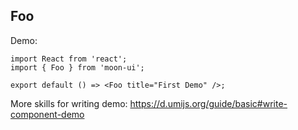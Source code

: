 <!-- ---
nav:
  title: Components
  path: /components
--- -->

## Foo

Demo:

```tsx
import React from 'react';
import { Foo } from 'moon-ui';

export default () => <Foo title="First Demo" />;
```

More skills for writing demo: https://d.umijs.org/guide/basic#write-component-demo
